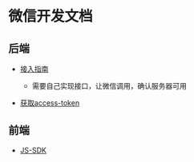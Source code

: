 # 微信开发文档

## 后端

- [接入指南](https://developers.weixin.qq.com/doc/offiaccount/Basic_Information/Access_Overview.html)

  - 需要自己实现接口，让微信调用，确认服务器可用

- [获取access-token](https://developers.weixin.qq.com/doc/offiaccount/Basic_Information/Get_access_token.html)

## 前端

- [JS-SDK](https://developers.weixin.qq.com/doc/offiaccount/OA_Web_Apps/JS-SDK.html#0)
